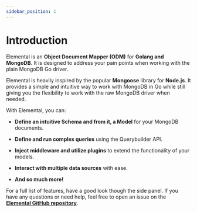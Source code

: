 ```yaml
---
sidebar_position: 1
---
```


# Introduction

Elemental is an **Object Document Mapper (ODM)** for **Golang and MongoDB**. It is designed to address your pain points when working with the plain MongoDB Go driver.

Elemental is heavily inspired by the popular **Mongoose** library for **Node.js**. It provides a simple and intuitive way to work with MongoDB in Go while still giving you the flexibility to work with the raw MongoDB driver when needed.

With Elemental, you can:

- **Define an intuitive Schema and from it, a Model** for your MongoDB documents.

- **Define and run complex queries** using the Querybuilder API.

- **Inject middleware and utilize plugins** to extend the functionality of your models.

- **Interact with multiple data sources** with ease.

- **And so much more!**

For a full list of features, have a good look though the side panel. If you have any questions or need help, feel free to open an issue on the **[Elemental GitHub repository](https://github.com/elcengine/elemental/issues)**.